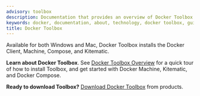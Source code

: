 ```yaml
---
advisory: toolbox
description: Documentation that provides an overview of Docker Toolbox and installation instructions
keywords: docker, documentation, about, technology, docker toolbox, gui
title: Docker Toolbox
---
```


Available for both Windows and Mac, Docker Toolbox installs the Docker Client, Machine, Compose, and Kitematic.

**Learn about Docker Toolbox**. See [Docker Toolbox Overview](overview.md) for a quick tour of how to install Toolbox, and get started with Docker Machine, Kitematic, and Docker Compose.

**Ready to download Toolbox?**  <a href="https://www.docker.com/products/docker-toolbox">Download Docker Toolbox</a> from products.
